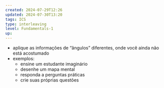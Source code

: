 ```yaml
---
created: 2024-07-29T12:26
updated: 2024-07-30T13:20
tags: ICS
type: interleaving
level: Fundamentals-1
up: 
---
```


- aplique as informações de “ângulos” diferentes, onde você ainda não está acostumado
- exemplos:
	- ensine um estudante imaginário
	- desenhe um mapa mental
	- responda a perguntas práticas
	- crie suas próprias questões
